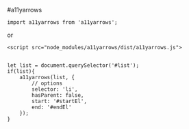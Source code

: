 #a11yarrows


`import a11yarrows from 'a11yarrows';`

or

`<script src="node_modules/a11yarrows/dist/a11yarrows.js">`

```

let list = document.querySelector('#list');
if(list){
	a11yarrows(list, {
		// options
		selector: 'li',
		hasParent: false,
		start: '#startEl',
		end: '#endEl'
	});
}
```
